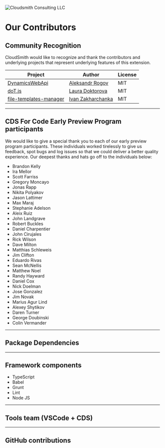 ![Cloudsmith Consulting LLC](https://cloudsmithstatics.azureedge.net/web/cloudsmith-notagline-450x103.png "Cloudsmith Consulting")

# Our Contributors

## Community Recognition

CloudSmith would like to recognize and thank the contributors and underlying projects that represent underlying features of this extension.

|Project|Author|License|
|--|--|--|
|[DynamicsWebApi](https://github.com/AleksandrRogov/DynamicsWebApi)|[Aleksandr Rogov](https://github.com/AleksandrRogov)|MIT|
|[doT.js](https://github.com/olado/doT)|[Laura Doktorova](https://github.com/olado)|MIT|
|[file-templates-manager](https://github.com/3axap4eHko/file-templates-manager)|[Ivan Zakharchanka](https://github.com/3axap4eHko)|MIT|

---

## CDS For Code Early Preview Program participants

We would like to give a special thank you to each of our early preview program participants.  These individuals worked tirelessly to give us
feedback, spot bugs and log issues so that we could deliver a better quality experience.  Our deepest thanks and hats go off to the individuals below:

- Brandon Kelly
- Ira Mellor
- Scott Farriss
- Gregory Moncayo
- Jonas Rapp
- Nikita Polyakov
- Jason Lattimer
- Max Maraj
- Stephanie Adelson
- Aleix Ruiz
- John Landgrave
- Robert Buckles
- Daniel Charpentier
- John Cirujales
- Rick Wilson
- Dave Milton
- Matthias Schleweis
- Jim Clifton
- Eduardo Rivas
- Sean McNellis
- Matthew Noel
- Randy Hayward
- Daniel Cox
- Nick Doelman
- Jose Gonzalez
- Jim Novak
- Marius Agur Lind
- Alexey Shytikov
- Daren Turner
- George Doubinski
- Colin Vermander

---

## Package Dependencies

---

## Framework components

- TypeScript
- Babel
- Grunt
- Lint
- Node JS

---

## Tools team (VSCode + CDS)

---

## GitHub contributions